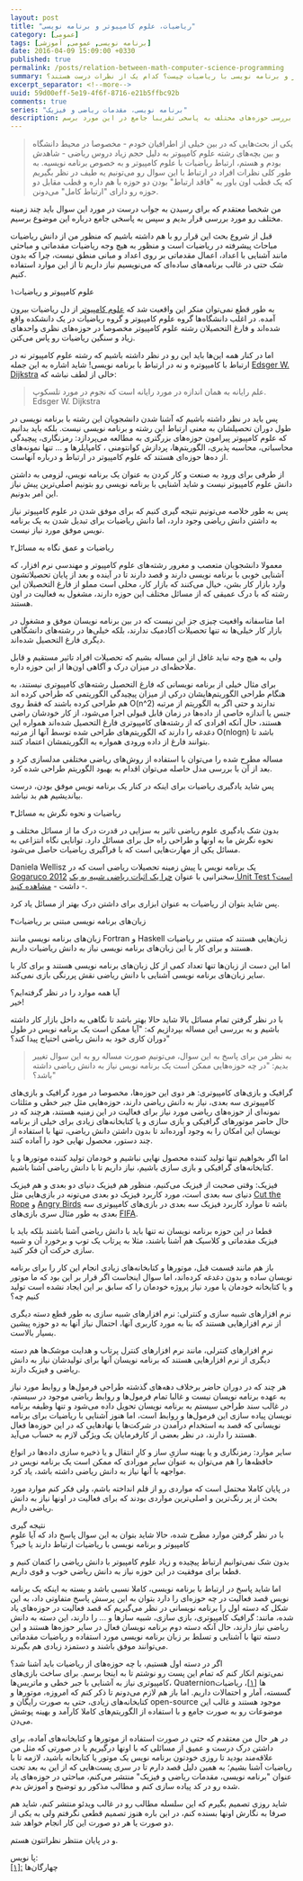 ```yaml
---
layout: post
title: "ریاضیات، علوم کامپیوتر و برنامه نویسی"
category: [عمومی]
tags: [برنامه نویسی, عمومی, آموزشی]
date: 2016-04-09 15:09:00 +0330
published: true
permalink: /posts/relation-between-math-computer-science-programming
summary: یکی از بحث‌هایی که همیشه سر آن اختلاف نظر وجود دارد، ارتباط بین ریاضیات با علوم کامپیوتر و برنامه نویسی است. دیدگاه‌های مختلفی در این باره وجود دارند. طیف نظرات مختلف به دو قطب که در یک سر، این دو حوزه را فاقد ارتباط با ریاضیات می‌دانند و قطبی در مقابل که هر دو حوزه را دارای ارتباط تنگاتنگ با ریاضیات می‌دانند، تقسیم می‌شوند. اما به راستی رابطه بین علوم کامپیوتر و برنامه نویسی با ریاضیات چیست؟ کدام یک از نظرات درست هستند؟
excerpt_separator: <!--more--> 
uuid: 59d00eff-5e19-4f6f-8716-e21b5ffbc92b
comments: true
series: "برنامه نویسی، مقدمات ریاضی و فیزیک"
description: یکی از بحث‌هایی که همیشه سر آن اختلاف نظر وجود دارد، ارتباط بین ریاضیات با علوم کامپیوتر و برنامه نویسی است. دیدگاه‌های مختلفی در این باره وجود دارند. طیف نظرات مختلف به دو قطب که در یک سر، این دو حوزه را فاقد ارتباط با ریاضیات می‌دانند و قطبی در مقابل که هر دو حوزه را دارای ارتباط تنگاتنگ با ریاضیات می‌دانند، تقسیم می‌شوند. در این نوشته قصد دارم تا با بررسی حوزه‌های مختلف به پاسخی تقریبا جامع در این مورد برسم.
---
```

<p><blockquote class="warning">
یکی از بحث‌هایی که در بین خیلی از اطرافیان خودم - مخصوصا در محیط دانشگاه و بین بچه‌های رشته علوم کامپیوتر به دلیل حجم زیاد دروس ریاضی - شاهدش بودم و هستم، ارتباط ریاضیات با علوم کامپیوتر و به خصوص برنامه نویسیه. به طور کلی نظرات افراد در ارتباط با این سوال رو می‌تونیم یه طیف در نظر بگیریم که یک قطب اون باور به "فاقد ارتباط" بودن دو حوزه با هم داره و قطب مقابل دو حوزه رو دارای "ارتباط کامل" می‌دونن.
</blockquote></p>

من شخصا معتقدم که برای رسیدن به جواب درست در مورد این سوال باید چند زمینه مختلف رو مورد بررسی قرار بدیم و سپس به پاسخی جامع درباره این موضوع برسیم.

قبل از شروع بحث این قرار رو با هم داشته باشیم که منظور من از <span class="font-color-white">دانش ریاضیات</span> مباحاث پیشرفته در ریاضیات است و منظور به هیچ وجه ریاضیات مقدماتی و مباحثی مانند آشنایی با اعداد، اعمال مقدماتی بر روی اعداد و مبانی منطق نیست، چرا که بدون شک حتی در غالب برنامه‌های ساده‌ای که می‌نویسیم نیاز داریم تا از این موارد استفاده کنیم.

<span class="number-box">۱</span>علوم کامپیوتر و ریاضیات

به طور قطع نمی‌توان منکر این واقعیت شد که [علوم کامپیوتر](https://fa.wikipedia.org/wiki/علوم_رایانه) از دل ریاضیات بیرون آمده. در اغلب دانشگاه‌ها گروه علوم کامپیوتر و گروه ریاضیات در یک دانشکده واقع شده‌اند و فارغ التحصیلان رشته علوم کامپیوتر مخصوصا در حوزه‌های نظری واحدهای زیاد و سنگین ریاضیات رو پاس می‌کنن.

اما در کنار همه این‌ها باید این رو در نظر داشته باشیم که رشته علوم کامپیوتر نه در ارتباط با کامیپوتره و نه در ارتباط با برنامه نویسی! شاید اشاره به این جمله [Edsger W. Dijkstra](https://en.wikipedia.org/wiki/Edsger_W._Dijkstra) خالی از لطف نباشه که:
<p><blockquote class="quotation">
علم رایانه به همان اندازه در مورد رایانه است که نجوم در مورد تلسکوپ.
<span class="ltr-direction quote-cite">Edsger W. Dijkstra</span>
</blockquote></p>

پس باید در نظر داشته باشیم که آشنا شدن دانشجویان این رشته با برنامه نویسی در طول دوران تحصیلشان به معنی ارتباط این رشته و برنامه نویسی نیست. بلکه باید بدانیم که علوم کامپیوتر پیرامون حوزه‌های بزرگتری به مطالعه می‌پردازد: رمزنگاری، پیچیدگی محاسباتی، محاسبه پذیری، الگوریتم‌ها، پردازش کوانتومنی ، کامپایلرها و ... تنها نمونه‌های از ده‌ها حوزه‌ای هستند که علوم کامپیوتر در ارتباط و درباره آنهاست.

از طرفی برای ورود به صنعت و کار کردن به عنوان یک برنامه نویس، لزومی به داشتن دانش علوم کامپیوتر نیست و شاید آشنایی با برنامه نویسی رو بتونیم اصلی‌ترین پیش نیاز این امر بدونیم. 

پس به طور خلاصه می‌تونیم نتیجه گیری کنیم که برای موفق شدن در علوم کامپیوتر نیاز به داشتن دانش ریاضی وجود دارد، اما دانش ریاضیات برای تبدیل شدن به یک برنامه نویس موفق مورد نیاز نیست.

<span class="number-box">۲</span>ریاضیات و عمق نگاه به مسائل

معمولا دانشجویان متعصب و مغرور رشته‌های علوم کامپیوتر و مهندسی نرم افزار، که آشنایی خوبی با برنامه نویسی دارند و قصد دارند تا در آینده و بعد از پایان تحصیلاتشون وارد بازار کار بشن، خیال می‌کنند که بازار کار، محلی است مملو از فارغ التخصیلان این رشته که با درک عمیقی که از مسائل مختلف این حوزه دارند، مشغول به فعالیت در اون هستند.

اما متاسفانه واقعیت چیزی جز این نیست که در بین برنامه نویسان موفق و مشغول در بازار کار خیلی‌ها نه تنها تحصیلات آکادمیک ندارند، بلکه خیلی‌ها در رشته‌های دانشگاهی دیگری فارغ التحصیل شده‌اند.

ولی به هیچ وجه نباید غافل از این مساله بشیم که تحصیلات افراد تاثیر مستقیم و قابل ملاحظه‌ای در میزان درک و آگاهی اون‌ها از این حوزه داره.

برای مثال خیلی از برنامه نویسانی که فارغ التحصیل رشته‌های کامپیوتری نیستند، به هنگام طراحی الگوریتم‌هایشان درکی از میزان پیچیدگی الگوریتمی که طراحی کرده اند ندارند و حتی اگر یه الگوریتم از مرتبه <bdi class="ltr-direction">O(n^2)</bdi> هم طراحی کرده باشند که فقط روی جنس یا اندازه خاصی از داده‌ها در زمان قابل قبولی اجرا می‌شود، از کار خودشان راضی هستند، حال آنکه افرادی که از رشته‌های کامپیوتری فارغ التحصیل شده‌اند همواره این دغدغه را دارند که الگوریتم‌های طراحی شده توسط آنها از مرتبه <bdi class="ltr-direction">O(nlogn)</span> باشد تا بتوانند فارغ از داده ورودی همواره به الگوریتمشان اعتماد کنند.

مساله مطرح شده را می‌توان با استفاده از روش‌های ریاضی مختلفی مدلسازی کرد و بعد از آن با بررسی مدل حاصله می‌توان اقدام به بهبود الگوریتم طراحی شده کرد.

پس شاید یادگیری ریاضیات برای اینکه در کنار یک برنامه نویس موفق بودن، درست بیاندیشیم هم بد نباشد.

<span class="number-box">۳</span>ریاضیات و نحوه نگرش به مسائل

بدون شک یادگیری علوم ریاضی تاثیر به سزایی در قدرت درک ما از مسائل مختلف و نحوه نگرش ما به اونها و طراحی راه حل برای مسائل دارد.
توانایی نگاه انتزاعی به مسائل یکی از مهارت‌هایی است که با فراگیری ریاضیات حاصل می‌شود.

Daniela Wellisz یک برنامه نویس با پیش زمینه تحصیلات ریاضی است که در [Gogaruco 2012](https://github.com/newhavenrb/conferences/wiki/Gogaruco-2012) سخنرانیی با عنوان  [چرا یک اثبات ریاضی شبیه به یک Unit Test است؟](https://github.com/newhavenrb/conferences/wiki/Why-Is-A-Math-Proof-Like-A-Unit-Test) داشت - [مشاهده کنید](https://www.youtube.com/watch?v=RZUKxYfvtVo
) -.

پس شاید بتوان از ریاضیات به عنوان ابزاری برای داشتن درک بهتر از مسائل یاد کرد.

<span class="number-box">۴</span>زبان‌های برنامه نویسی مبتنی بر ریاضیات

زبان‌های برنامه نویسی مانند Fortran و Haskell زبان‌هایی هستند که مبتنی بر ریاضیات هستند و برای کار با این زبان‌های برنامه نویسی نیاز به دانش ریاضیات داریم.

اما این دست از زبان‌ها تنها تعداد کمی از کل زبان‌های برنامه نویسی هستند  و برای کار با سایر زبان‌های برنامه نویسی آشنایی با دانش ریاضی نقش پررنگی بازی نمی‌کند.

<div class="post-inline-title">آیا همه موارد را در نظر گرفته‌ایم؟</div>
خیر!

با در نظر گرفتن تمام مسائل بالا شاید حالا بهتر باشد تا نگاهی به داخل بازار کار داشته باشیم و به بررسی این مساله بپردازیم که: &quot;آیا ممکن است یک برنامه نویس در طول دوران کاری خود به دانش ریاضی احتیاج پیدا کند؟&quot;

<p><blockquote class="warning">
به نظر من برای پاسخ به این سوال، می‌تونیم صورت مساله رو به این سوال تغییر بدیم: &quot;در چه حوزه‌هایی ممکن است یک برنامه نویس نیاز به دانش ریاضی داشته باشد؟&quot;
</blockquote></p>

<span class="font-color-white">گرافیک و بازی‌های کامپیوتری: </span>هر دوی این حوزه‌ها، مخصوصا در مورد گرافیک و بازی‌های کامپیوتری سه بعدی، نیاز به دانش ریاضی دارند، حوزه‌هایی مثل جبر خطی و مثلثات نمونه‌ای از حوزه‌های ریاضی مورد نیاز برای فعالیت در این زمنیه هستند، هرچند که در حال حاضر موتورهای گرافیکی و بازی سازی و یا کتابخانه‌های زیادی برای خیلی از برنامه نویسان این امکان را به وجود آورده‌اند تا بدون داشتن دانش ریاضی، تنها با استفاده از چند دستور، محصول نهایی خود را آماده کنند.

اما اگر بخواهیم تنها تولید کننده محصول نهایی نباشیم و خودمان تولید کننده موتورها و یا کتابخانه‌های گرافیکی و بازی سازی باشیم، نیاز داریم تا با دانش ریاضی آشنا باشیم.

<span class="font-color-white">فیزیک: </span>وقتی صحبت از فیزیک می‌کنیم، منظور هم فیزیک دنیای دو بعدی و هم فیزیک دنیای سه بعدی است، مورد کاربرد فیزیک دو بعدی می‌تونه در بازی‌هایی مثل [Cut the Rope]( https://en.wikipedia.org/wiki/Cut_the_Rope) و  [Angry Birds]( https://en.wikipedia.org/wiki/Angry_Birds) باشه تا موارد کاربرد فیزیک سه بعدی در بازی‌های کامپیوتری سه بعدی به طور مثال سری بازی‌های [FIFA]( https://en.wikipedia.org/wiki/FIFA_(video_game_series)).

قطعا در این حوزه برنامه نویسان نه تنها باید با دانش ریاضی آشنا باشند بلکه باید با فیزیک مقدماتی و کلاسیک هم آشنا باشند، مثلا به پرتاب یک توپ و برخورد آن و شبیه سازی حرکت آن فکر کنید.

باز هم مانند قسمت قبل، موتورها و کتابخانه‌های زیادی انجام این کار را برای برنامه نویسان ساده و بدون دغدغه کرده‌اند، اما سوال اینجاست اگر قرار بر این بود که ما موتور و یا کتابخانه خودمان یا مورد نیاز پروژه خودمان را که سابق بر این ایجاد نشده است  تولید کنیم چه؟

<span class="font-color-white">نرم افزارهای شبیه سازی و کنترلی: </span>نرم افزارهای شبیه سازی به طور قطع دسته دیگری از نرم افزارهایی هستند که بنا به مورد کاربری آنها، احتمال نیاز آنها به دو حوزه پیشین بسیار بالاست.

نرم افزارهای کنترلی، مانند نرم افزارهای کنترل پرتاب و هدایت موشک‌ها هم دسته دیگری از نرم افزارهایی هستند که برنامه نویسان آنها برای تولیدشان نیاز به دانش ریاضی و فیزیک دازند.

هر چند که در دوران حاضر برخلاف دهه‌های گذشته طراحی فرمول‌ها و روابط  مورد نیاز به عهده برنامه نویسان نیست و غالبا تمام فرمول‌ها و روابط ریاضی موجود در سیستم، در غالب سند طراحی سیستم به برنامه نویسان تحویل داده می‌شود و تنها وظیفه برنامه نویسان پیاده سازی این فرمول‌ها و روابط است، اما هنوز آشنایی با ریاضیات برای برنامه نویسانی که قصد به استخدام درآمدن در شرکت‌ها یا نهادهایی که در این حوزه‌ها فعال هستند را دارند، در نظر بعضی از کارفرمایان یک ویژگی لازم به حساب می‌آید.

<span class="font-color-white">سایر موارد: </span>رمزنگاری و یا بهینه سازیِ ساز و کارِ انتقال و یا ذخیره سازی داده‌ها در انواع حافظه‌ها را هم می‌توان به عنوان سایر مورادی که ممکن است یک برنامه نویس در مواجهه با آنها نیاز به دانش ریاضی داشته باشد، یاد کرد.

در پایان کاملا محتمل است که مواردی رو از قلم انداخته باشم، ولی فکر کنم موارد مورد بحث از پر رنگ‌ترین و اصلی‌ترین مواردی بودند که برای فعالیت در اونها نیاز به دانش ریاضی داریم.

<div class="post-inline-title">نتیجه گیری</div>
با در نظر گرفتن موارد مطرح شده، حالا شاید بتوان به این سوال پاسخ داد که آیا علوم کامپیوتر و برنامه نویسی با ریاضیات ارتباط دارند یا خیر؟

بدون شک نمی‌توانیم ارتباط پیچیده و زیاد علوم کامپیوتر با دانش ریاضی را کتمان کنیم و قطعا برای موفقیت در این حوزه نیاز به دانش ریاضی خوب و قوی داریم.

اما شاید پاسخ در ارتباط با برنامه نویسی، کاملا نسبی باشد و بسته به اینکه یک برنامه نویس قصد فعالیت در چه حوزه‌ای را دارد بتوان به این پرسش پاسخ متفاوتی داد، به این شکل که دسته اول را برنامه نویسانی در نظر می‌گیریم که قصد فعالیت در حوزه‌های یاد شده، مانند: گرافیک کامپیوتری، بازی سازی، شبیه سازها و ... را دارند، این دسته به دانش ریاضی نیاز دارند، حال آنکه دسته دوم برنامه نویسان فعال در سایر حوزه‌ها هستند و این دسته تنها با آشنایی و تسلط بر زبان برنامه نویسی مورد استفاده و ریاضیات مقدماتی می‌توانند موفق باشند و دستمزد زیادی هم بگیرند.

<div class="post-inline-title">اگر در دسته اول هستیم، با چه حوزه‌های از ریاضیات باید آشنا شد؟</div>
نمی‌تونم انکار کنم که تمام این پست رو نوشتم تا به اینجا برسم. برای ساخت بازی‌های کامپیوتری نیاز به آشنایی با جبر خطی و ماتریس‌ها، Quaternionها <a id="footnote-ref-001" class="foot-note-reference" href="#footnote-001">[۱]</a>، ریاضیات گسسته، آمار و احتمالات داریم. اما باز هم لازم می‌دونم تا ذکر کنم که امروزه، موتورها و کتابخانه‌های زیادی، حتی به صورت رایگان و open-source موجود هستند و غالب این موضوعات رو به صورت جامع و با استفاده از الگوریتم‌های کاملا کارآمد و بهینه پوشش می‌دن.

در هر حال من معتقدم که حتی در صورت استفاده از موتورها و کتابخانه‌های آماده، برای داشتن درک درست و عمیق از مسائلی که با اونها درگیریم یا در صورتی که مثل من علاقه‌مند بودید تا روزی خودتون برنامه نویس یک موتور یا کتابخانه باشید، لازمه تا با ریاضیات آشنا بشیم؛ به همین دلیل قصد دارم تا در سری پست‌هایی که از این به بعد تحت عنوان &quot;برنامه نویسی، مقدمات ریاضی و فیزیک&quot; منتشر می‌کنم، مباحثی در حوزه‌های یاد شده رو در کد پیاده سازی کنم و مطالب مذکور رو توضیح و آموزش بدم.

شاید روزی تصمیم بگیرم که این سلسله مطالب رو در غالب ویدئو منتشر کنم، شاید هم صرفا به نگارش اونها بسنده کنم، در این باره هنوز تصمیم قطعی نگرفتم ولی به یکی از دو صورت یا هر دو صورت این کار انجام خواهد شد.

و در پایان منتظر نظراتتون هستم.

<div class="foot-note-header">پا نویس:</div>
<span id="footnote-001" class="foot-note"><a href="#footnote-ref-001">[۱]:</a> چهارگان‌ها </span>

